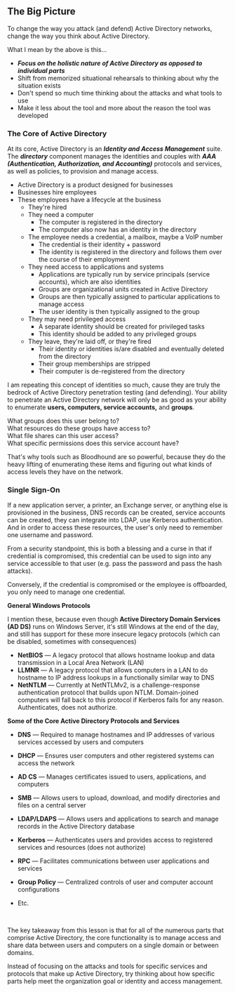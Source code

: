 ## **The Big Picture**

To change the way you attack (and defend) Active Directory networks, change the way you think about Active Directory.

What I mean by the above is this... 

- _**Focus on the holistic nature of Active Directory as opposed to individual parts**_
- Shift from memorized situational rehearsals to thinking about why the situation exists
- Don't spend so much time thinking about the attacks and what tools to use
- Make it less about the tool and more about the reason the tool was developed

### **The Core of Active Directory**

At its core, Active Directory is an _**Identity and Access Management**_ suite. The _**directory**_ component manages the identities and couples with _**AAA (Authentication, Authorization, and Accounting)**_ protocols and services, as well as policies, to provision and manage access.

- Active Directory is a product designed for businesses
- Businesses hire employees
- These employees have a lifecycle at the business
    - They're hired
    - They need a computer
        - The computer is registered in the directory
        - The computer also now has an identity in the directory
    - The employee needs a credential, a mailbox, maybe a VoIP number
        - The credential is their identity + password
        - The identity is registered in the directory and follows them over the course of their employment
    - They need access to applications and systems
        - Applications are typically run by service principals (service accounts), which are also identities 
        - Groups are organizational units created in Active Directory
        - Groups are then typically assigned to particular applications to manage access
        - The user identity is then typically assigned to the group
    - They may need privileged access
        - A separate identity should be created for privileged tasks
        - This identity should be added to any privileged groups
    - They leave, they're laid off, or they're fired
        - Their identity or identities is/are disabled and eventually deleted from the directory
        - Their group memberships are stripped
        - Their computer is de-registered from the directory

I am repeating this concept of identities so much, cause they are truly the bedrock of Active Directory penetration testing (and defending). Your ability to penetrate an Active Directory network will only be as good as your ability to enumerate **users, computers, service accounts,** and **groups**.  
  
What groups does this user belong to?  
What resources do these groups have access to?  
What file shares can this user access?  
What specific permissions does this service account have?  
  
That's why tools such as Bloodhound are so powerful, because they do the heavy lifting of enumerating these items and figuring out what kinds of access levels they have on the network.

### **Single Sign-On**

If a new application server, a printer, an Exchange server, or anything else is provisioned in the business, DNS records can be created, service accounts can be created, they can integrate into LDAP, use Kerberos authentication. And in order to access these resources, the user's only need to remember one username and password.

From a security standpoint, this is both a blessing and a curse in that if credential is compromised, this credential can be used to sign into any service accessible to that user (e.g. pass the password and pass the hash attacks).   
  
Conversely, if the credential is compromised or the employee is offboarded, you only need to manage one credential.

**General Windows Protocols**

I mention these, because even though **Active Directory Domain Services (AD DS)** runs on Windows Server, it's still Windows at the end of the day, and still has support for these more insecure legacy protocols (which can be disabled, sometimes with consequences)

- **NetBIOS** ― A legacy protocol that allows hostname lookup and data transmission in a Local Area Network (LAN)
- **LLMNR** ― A legacy protocol that allows computers in a LAN to do hostname to IP address lookups in a functionally similar way to DNS
- **NetNTLM** ― Currently at NetNTLMv2, is a challenge-response authentication protocol that builds upon NTLM. Domain-joined computers will fall back to this protocol if Kerberos fails for any reason. Authenticates, does not authorize.  
    

**Some of the Core Active Directory Protocols and Services**

- **DNS** ― Required to manage hostnames and IP addresses of various services accessed by users and computers
- **DHCP** ― Ensures user computers and other registered systems can access the network  
    
- **AD CS** ― Manages certificates issued to users, applications, and computers   
    
- **SMB** ― Allows users to upload, download, and modify directories and files on a central server
- **LDAP/LDAPS** ― Allows users and applications to search and manage records in the Active Directory database  
    
- **Kerberos** ― Authenticates users and provides access to registered services and resources (does not authorize)
- **RPC** ― Facilitates communications between user applications and services
- **Group Policy** ― Centralized controls of user and computer account configurations
- Etc.

 

The key takeaway from this lesson is that for all of the numerous parts that comprise Active Directory, the core functionality is to manage access and share data between users and computers on a single domain or between domains.  
  
Instead of focusing on the attacks and tools for specific services and protocols that make up Active Directory, try thinking about how specific parts help meet the organization goal or identity and access management.